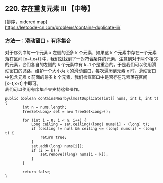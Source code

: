 ## 220. 存在重复元素 III 【中等】     
[排序，ordered map]     
https://leetcode-cn.com/problems/contains-duplicate-iii/       

### 方法一：滑动窗口 + 有序集合     
对于序列中每一个元素 x 左侧的至多 k 个元素，如果这 k 个元素中存在一个元素落在区间 [x−t,x+t] 中，我们就找到了一对符合条件的元素。注意到对于两个相邻的元素，它们各自的左侧的 k 个元素中有 k−1 个是重合的。于是我们可以使用滑动窗口的思路，维护一个大小为 k 的滑动窗口，每次遍历到元素 x 时，滑动窗口中包含元素 x 前面的最多 k 个元素，我们检查窗口中是否存在元素落在区间 [x−t,x+t] 中即可。      
我们可以使用有序集合来支持这些操作。      
```
public boolean containsNearbyAlmostDuplicate(int[] nums, int k, int t) {
        int n = nums.length;
        TreeSet<Long> set = new TreeSet<Long>();

        for (int i = 0; i < n; i++) {
            Long ceiling = set.ceiling((long) nums[i] - (long) t);
            if (ceiling != null && ceiling <= (long) nums[i] + (long) t) {
                return true;
            }
            set.add((long) nums[i]);
            if (i >= k) {
                set.remove((long) nums[i - k]);
            }
        }
        
        return false;
}
```


